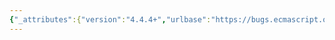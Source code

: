 ```yaml
---
{"_attributes":{"version":"4.4.4+","urlbase":"https://bugs.ecmascript.org/","maintainer":"dherman@mozilla.com"},"bug":{"bug_id":2351,"creation_ts":"2013-12-08 17:17:00 -0800","short_desc":"Surrogate misspelled \"Surragate\"; \"Trail\" as \"Tail\"","delta_ts":"2014-05-30 23:11:29 -0700","product":"Draft for 6th Edition","component":"editorial issue","version":"Rev 21: November 8, 2013 Draft","rep_platform":"All","op_sys":"All","bug_status":"VERIFIED","resolution":"FIXED","priority":"Normal","bug_severity":"normal","everconfirmed":true,"reporter":{"uid":"ecmascriptbugs","name":"Norbert"},"assigned_to":{"uid":"allen","name":"Allen Wirfs-Brock"},"long_desc":[{"commentid":6888,"comment_count":0,"who":{"uid":"ecmascriptbugs","name":"Norbert"},"bug_when":"2013-12-08 17:17:30 -0800","thetext":"Throughout the draft, \"Surrogate\" is repeatedly misspelled as \"Surragate\". In addition, the \"Trail\" part of \"TrailSurrogate\" is repeatedly misspelled as \"Tail\"."},{"commentid":8334,"comment_count":1,"who":{"uid":"allen","name":"Allen Wirfs-Brock"},"bug_when":"2014-05-12 10:21:01 -0700","thetext":"fixed in rev25 editor's draft"},{"commentid":8708,"comment_count":2,"who":{"uid":"ecmascriptbugs","name":"Norbert"},"bug_when":"2014-05-30 23:11:29 -0700","thetext":"Verified in rev 25 draft."}]}}
---
```

